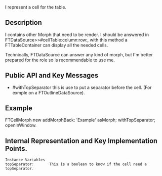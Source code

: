 I represent a cell for the table. 

Description
------------------

I contains other Morph that need to be render. I should be answered in FTDataSource>>#cellTable:column:row:, with this method a FTTableContainer can display all the needed cells.

Technically, FTDataSource can answer  any kind of morph, but I'm better prepared  for the role so is recommendable  to  use me.

Public API and Key Messages
-------------------

- #withTopSeparator 		this is use to put a separator before the cell. (For exmple on a FTOutlineDataSource).

Example
-------------------

FTCellMorph new
		addMorphBack: 'Example' asMorph;
		withTopSeparator;
		openInWindow.
 
Internal Representation and Key Implementation Points.
-----------------

    Instance Variables
	topSeparator:		This is a boolean to know if the cell need a topSeparator.
